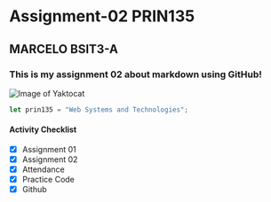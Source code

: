 # Assignment-02 PRIN135
## MARCELO BSIT3-A
### This is my assignment 02 about markdown using GitHub!

![Image of Yaktocat](https://octodex.github.com/images/yaktocat.png)

``` javascript
let prin135 = "Web Systems and Technologies";
```

#### Activity Checklist
- [x] Assignment 01
- [x] Assignment 02
- [x] Attendance
- [x] Practice Code
- [x] Github
